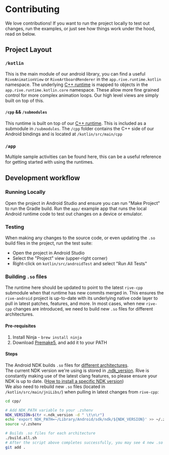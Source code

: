 # Contributing

We love contributions! If you want to run the project locally to test out changes, run the examples,
or just see how things work under the hood, read on below.

## Project Layout

### `/kotlin`

This is the main module of our android library, you can find a useful `RiveAnimationView`
or `RiveArtboardRenderer` in the `app.rive.runtime.kotlin` namespace.
The underlying [C++ runtime](https://github.com/rive-app/rive-cpp) is mapped to objects in
the `app.rive.runtime.kotlin.core` namespace. These allow more fine grained control for more complex
animation loops. Our high level views are simply built on top of this.

#### `/cpp` && `/submodules`

This runtime is built on top of our [C++ runtime](https://github.com/rive-app/rive-cpp). This is
included as a submodule in `/submodules`. The `/cpp` folder contains the C++ side of our Android bindings and is located at `/kotlin/src/main/cpp`

### `/app`

Multiple sample activities can be found here, this can be a useful reference for getting started
with using the runtimes.

## Development workflow

### Running Locally

Open the project in Android Studio and ensure you can run "Make Project" to run the Gradle build.
Run the `app/` example app that runs the local Android runtime code to test out changes on a device
or emulator.

### Testing

When making any changes to the source code, or even updating the `.so` build files in the project,
run the test suite:

- Open the project in Android Studio
- Select the "Project" view (upper-right corner)
- Right-click on `kotlin/src/androidTest` and select "Run All Tests"

### Building `.so` files

The runtime here should be updated to point to the latest `rive-cpp` submodule when that runtime has
new commits merged in. This ensures the `rive-android` project is up-to-date with its underlying
native code layer to pull in latest patches, features, and more. In most cases, when new `rive-cpp`
changes are introduced, we need to build new `.so` files for different architectures.

#### Pre-requisites

1. Install Ninja - `brew install ninja`
2. Download [Premake5](https://premake.github.io/download), and add it to your PATH

#### Steps

The Android NDK builds `.so` files
for [different architectures](https://developer.android.com/ndk/guides/abis). <br />
The current NDK version we're using is stored in [.ndk_version](./cpp/.ndk_version). Rive is
constantly making use of the latest clang features, so please ensure your NDK is up to
date. ([How to install a specific NDK version](https://developer.android.com/studio/projects/install-ndk#specific-version)) <br />
We also need to rebuild new `.so` files (located in `/kotlin/src/main/jniLibs/`) when pulling in
latest changes from `rive-cpp`:

```bash
cd cpp/

# Add NDK_PATH variable to your .zshenv
NDK_VERSION=$(tr <.ndk_version -d " \t\n\r")
echo 'export NDK_PATH=~/Library/Android/sdk/ndk/${NDK_VERSION}' >> ~/.zshenv
source ~/.zshenv

# Builds .so files for each architecture
./build.all.sh
# After the script above completes successfully, you may see 4 new .so files. Make sure these are committed as a code change
git add .
```
